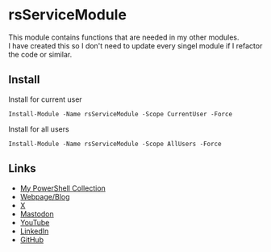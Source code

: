 # rsServiceModule
This module contains functions that are needed in my other modules.  
I have created this so I don't need to update every singel module if I refactor the code or similar.

## Install
Install for current user
```
Install-Module -Name rsServiceModule -Scope CurrentUser -Force
```
  
Install for all users
```
Install-Module -Name rsServiceModule -Scope AllUsers -Force
```

## Links
* [My PowerShell Collection](https://github.com/rwidmark/PSCollection)
* [Webpage/Blog](https://widmark.dev)
* [X](https://twitter.com/widmark_robin)
* [Mastodon](https://mastodon.social/@rwidmark)
* [YouTube](https://www.youtube.com/@rwidmark)
* [LinkedIn](https://www.linkedin.com/in/rwidmark/)
* [GitHub](https://github.com/rwidmark)